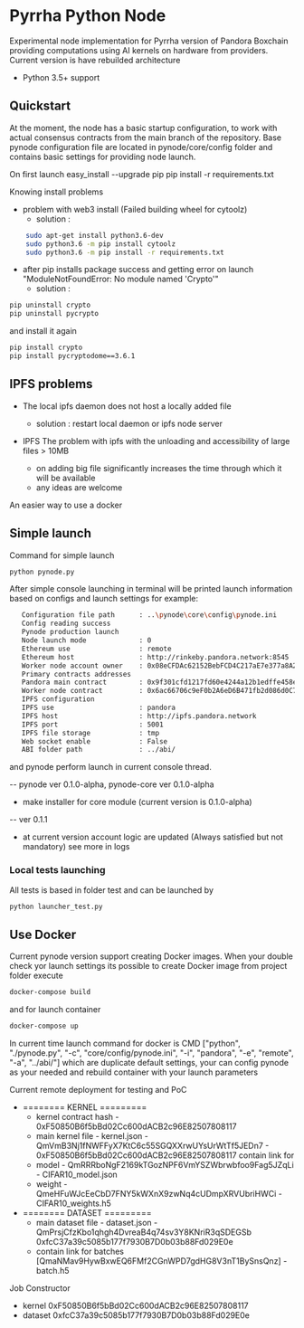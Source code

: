 # Pyrrha Python Node

Experimental node implementation for Pyrrha version of Pandora Boxchain providing computations using AI kernels on hardware
from providers. Current version is have rebuilded architecture

* Python 3.5+ support

## Quickstart

At the moment, the node has a basic startup configuration, to work with actual consensus contracts
from the main branch of the repository.
Base pynode configuration file are located in pynode/core/config folder and contains basic settings for
providing node launch.

On first launch
    easy_install --upgrade pip
    pip install -r requirements.txt

Knowing install problems
* problem with web3 install (Failed building wheel for cytoolz)
    - solution :
```sh    
    sudo apt-get install python3.6-dev
    sudo python3.6 -m pip install cytoolz
    sudo python3.6 -m pip install -r requirements.txt
```
* after pip installs package success and getting error on launch
"ModuleNotFoundError: No module named 'Crypto'"
    - solution :
```sh
pip uninstall crypto
pip uninstall pycrypto
```
and install it again
```sh
pip install crypto
pip install pycryptodome==3.6.1
```

## IPFS problems

* The local ipfs daemon does not host a locally added file
   - solution :
   restart local daemon or ipfs node server

* IPFS The problem with ipfs with the unloading and accessibility of large files > 10MB
   - on adding big file significantly increases the time through which it will be available
   - any ideas are welcome

An easier way to use a docker

## Simple launch
Command for simple launch   
```sh
python pynode.py
```   
After simple console launching in terminal will be printed launch information based on configs and launch settings
for example:
```sh
   Configuration file path      : ..\pynode\core\config\pynode.ini
   Config reading success
   Pynode production launch
   Node launch mode             : 0
   Ethereum use                 : remote
   Ethereum host                : http://rinkeby.pandora.network:8545
   Worker node account owner    : 0x08eCFDAc62152BebFCD4C217aE7e377a8A2cAdc6
   Primary contracts addresses
   Pandora main contract        : 0x9f301cfd1217fd60e4244a12b1edffe458e8b9bd
   Worker node contract         : 0x6ac66706c9eF0b2A6eD6B471fb2d086d0C7BC055
   IPFS configuration
   IPFS use                     : pandora
   IPFS host                    : http://ipfs.pandora.network
   IPFS port                    : 5001
   IPFS file storage            : tmp
   Web socket enable            : False
   ABI folder path              : ../abi/
``` 
and pynode perform launch in current console thread.

-- pynode ver 0.1.0-alpha, pynode-core ver 0.1.0-alpha
- make installer for core module (current version is 0.1.0-alpha)

-- ver 0.1.1
- at current version account logic are updated (Always satisfied but not mandatory) see more in logs

### Local tests launching
All tests is based in folder test and can be launched by 
```sh
python launcher_test.py
```

## Use Docker
Current pynode version support creating Docker images.
When your double check yor launch settings its possible to create Docker image
from project folder execute
```sh
docker-compose build 
``` 
and for launch container 
```sh
docker-compose up
```   
In current time launch command for docker is 
   CMD ["python",  "./pynode.py", "-c", "core/config/pynode.ini", "-i", "pandora", "-e", "remote", "-a", "../abi/"]
which are duplicate default settings, your can config pynode as your needed and rebuild container with 
your launch parameters
   
   
   
Current remote deployment for testing and PoC
 - ======== KERNEL  =========
   - kernel contract hash - 0xF50850B6f5bBd02Cc600dACB2c96E82507808117
   - main kernel file - kernel.json - QmVmB3Nj1fNWFFyX7KtC6c55SGQXXrwUYsUrWtTf5JEDn7 
                                    - 0xF50850B6f5bBd02Cc600dACB2c96E82507808117
   contain link for 
   - model   - QmRRRboNgF2169kTGozNPF6VmYSZWbrwbfoo9Fag5JZqLi - CIFAR10_model.json
   - weight  - QmeHFuWJcEeCbD7FNY5kWXnX9zwNq4cUDmpXRVUbriHWCi - CIFAR10_weights.h5
- ======== DATASET =========
   - main dataset file - dataset.json - QmPrsjCfzKbo1qhgh4DvreaB4q74sv3Y8KNriR3qSDEGSb
                                        0xfcC37a39c5085b177f7930B7D0b03b88Fd029E0e
   - contain link for batches
   [QmaNMav9HywBxwEQ6FMf2CGnWPD7gdHG8V3nT1BySnsQnz] - batch.h5
  
Job Constructor
  - kernel  0xF50850B6f5bBd02Cc600dACB2c96E82507808117
  - dataset 0xfcC37a39c5085b177f7930B7D0b03b88Fd029E0e
